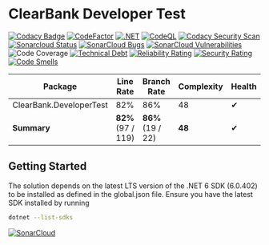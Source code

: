 # ClearBank Developer Test

[![Codacy Badge](https://app.codacy.com/project/badge/Grade/c65281e729b54b7885417666a13bcf6c)](https://www.codacy.com/gh/Netizine/ClearBank.DeveloperTest/dashboard?utm_source=github.com&amp;utm_medium=referral&amp;utm_content=Netizine/ClearBank.DeveloperTest&amp;utm_campaign=Badge_Grade)   [![CodeFactor](https://www.codefactor.io/repository/github/netizine/clearbank.developertest/badge)](https://www.codefactor.io/repository/github/netizine/clearbank.developertest)    [![.NET](https://github.com/Netizine/ClearBank.DeveloperTest/actions/workflows/dotnet.yml/badge.svg)](https://github.com/Netizine/ClearBank.DeveloperTest/actions/workflows/dotnet.yml)    [![CodeQL](https://github.com/Netizine/ClearBank.DeveloperTest/actions/workflows/codeql.yml/badge.svg)](https://github.com/Netizine/ClearBank.DeveloperTest/actions/workflows/codeql.yml)    [![Codacy Security Scan](https://github.com/Netizine/ClearBank.DeveloperTest/actions/workflows/codacy.yml/badge.svg)](https://github.com/Netizine/ClearBank.DeveloperTest/actions/workflows/codacy.yml)    [![Sonarcloud Status](https://sonarcloud.io/api/project_badges/measure?project=Netizine_ClearBank.DeveloperTest&metric=alert_status)](https://sonarcloud.io/dashboard?id=Netizine_ClearBank.DeveloperTest)    [![SonarCloud Bugs](https://sonarcloud.io/api/project_badges/measure?project=Netizine_ClearBank.DeveloperTest&metric=bugs)](https://sonarcloud.io/component_measures/metric/reliability_rating/list?id=Netizine_ClearBank.DeveloperTest)    [![SonarCloud Vulnerabilities](https://sonarcloud.io/api/project_badges/measure?project=Netizine_ClearBank.DeveloperTest&metric=vulnerabilities)](https://sonarcloud.io/component_measures/metric/security_rating/list?id=Netizine_ClearBank.DeveloperTest)    ![Code Coverage](https://img.shields.io/badge/Code%20Coverage-82%25-success?style=flat)    [![Technical Debt](https://sonarcloud.io/api/project_badges/measure?project=Netizine_ClearBank.DeveloperTest&metric=sqale_index)](https://sonarcloud.io/summary/new_code?id=Netizine_ClearBank.DeveloperTest)    [![Reliability Rating](https://sonarcloud.io/api/project_badges/measure?project=Netizine_ClearBank.DeveloperTest&metric=reliability_rating)](https://sonarcloud.io/summary/new_code?id=Netizine_ClearBank.DeveloperTest)   [![Security Rating](https://sonarcloud.io/api/project_badges/measure?project=Netizine_ClearBank.DeveloperTest&metric=security_rating)](https://sonarcloud.io/summary/new_code?id=Netizine_ClearBank.DeveloperTest)    [![Code Smells](https://sonarcloud.io/api/project_badges/measure?project=Netizine_ClearBank.DeveloperTest&metric=code_smells)](https://sonarcloud.io/summary/new_code?id=Netizine_ClearBank.DeveloperTest)

Package | Line Rate | Branch Rate | Complexity | Health
-------- | --------- | ----------- | ---------- | ------
ClearBank.DeveloperTest | 82% | 86% | 48 | ✔
**Summary** | **82%** (97 / 119) | **86%** (19 / 22) | **48** | ✔


## Getting Started
The solution depends on the latest LTS version of the .NET 6 SDK (6.0.402) to be installed as defined in the global.json file.
Ensure you have the latest SDK installed by running 
```bash
dotnet --list-sdks
```
[![SonarCloud](https://sonarcloud.io/images/project_badges/sonarcloud-orange.svg)](https://sonarcloud.io/summary/new_code?id=Netizine_ClearBank.DeveloperTest)


